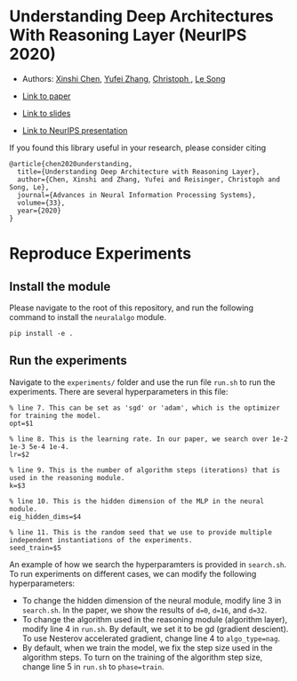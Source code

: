 # Understanding Deep Architectures With Reasoning Layer (NeurIPS 2020)

- Authors: [Xinshi Chen](http://xinshi-chen.com/), [Yufei Zhang](https://www.maths.ox.ac.uk/people/yufei.zhang), [Christoph ](https://www.maths.ox.ac.uk/people/christoph.reisinger), [Le Song](https://www.cc.gatech.edu/~lsong/)

- [Link to paper](https://papers.nips.cc/paper/2020/hash/0d82627e10660af39ea7eb69c3568955-Abstract.html)

- [Link to slides](http://xinshi-chen.com/papers/slides/nips2020-reasoning.pdf)

- [Link to NeurIPS presentation](https://nips.cc/virtual/2020/protected/poster_0d82627e10660af39ea7eb69c3568955.html)

If you found this library useful in your research, please consider citing

```
@article{chen2020understanding,
  title={Understanding Deep Architecture with Reasoning Layer},
  author={Chen, Xinshi and Zhang, Yufei and Reisinger, Christoph and Song, Le},
  journal={Advances in Neural Information Processing Systems},
  volume={33},
  year={2020}
}
```

# Reproduce Experiments

## Install the module
Please navigate to the root of this repository, and run the following command to install the `neuralalgo` module.
```
pip install -e .
```

## Run the experiments
Navigate to the `experiments/` folder and use the run file `run.sh` to run the experiments. There are several hyperparameters in this file:
```
% line 7. This can be set as 'sgd' or 'adam', which is the optimizer for training the model.
opt=$1

% line 8. This is the learning rate. In our paper, we search over 1e-2 1e-3 5e-4 1e-4.
lr=$2

% line 9. This is the number of algorithm steps (iterations) that is used in the reasoning module.
k=$3

% line 10. This is the hidden dimension of the MLP in the neural module.
eig_hidden_dims=$4

% line 11. This is the random seed that we use to provide multiple independent instantiations of the experiments.
seed_train=$5
```
An example of how we search the hyperparamters is provided in `search.sh`. To run experiments on different cases, we can modify the following hyperparameters:

- To change the hidden dimension of the neural module, modify line 3 in `search.sh`. In the paper, we show the results of `d=0`, `d=16`, and `d=32`.
- To change the algorithm used in the reasoning module (algorithm layer), modify line 4 in `run.sh`. By default, we set it to be gd (gradient descient). To use Nesterov accelerated gradient, change line 4 to `algo_type=nag`.
- By default, when we train the model, we fix the step size used in the algorithm steps. To turn on the training of the algorithm step size, change line 5 in `run.sh` to `phase=train`.
